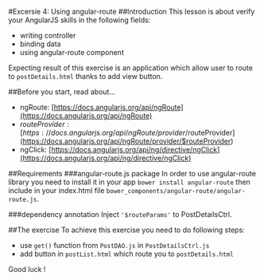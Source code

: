 #Excersie 4: Using angular-route
##Introduction
This lesson is about verify your AngularJS skills in the following fields:
* writing controller
* binding data
* using angular-route component

Expecting result of this exercise is an application which allow user to route to ```postDetails.html```  thanks to add view button.

##Before you start, read about...
* ngRoute: [https://docs.angularjs.org/api/ngRoute](https://docs.angularjs.org/api/ngRoute)
* $routeProvider: [https://docs.angularjs.org/api/ngRoute/provider/$routeProvider](https://docs.angularjs.org/api/ngRoute/provider/$routeProvider)
* ngClick: [https://docs.angularjs.org/api/ng/directive/ngClick](https://docs.angularjs.org/api/ng/directive/ngClick)

##Requirements
###angular-route.js package
In order to use angular-route library you need to install it in your app ```bower install angular-route``` then include in your index.html file ```bower_components/angular-route/angular-route.js```.

###dependency annotation
Inject ```'$routeParams'``` to PostDetailsCtrl.


##The exercise
To achieve this exercise you need to do following steps:
* use ```get()``` function from ```PostDAO.js``` in ```PostDetailsCtrl.js```
* add button in ```postList.html``` which route you to ```postDetails.html```

Good luck !
